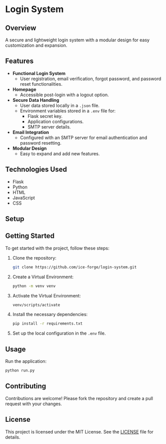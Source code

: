 # Login System  

## Overview
A secure and lightweight login system with a modular design for easy customization and expansion.  

## Features  
- **Functional Login System**  
  - User registration, email verification, forgot password, and password reset functionalities.  
- **Homepage**  
  - Accessible post-login with a logout option.  
- **Secure Data Handling**  
  - User data stored locally in a `.json` file.  
  - Environment variables stored in a `.env` file for:  
    - Flask secret key.  
    - Application configurations.  
    - SMTP server details.  
- **Email Integration**  
  - Configured with an SMTP server for email authentication and password resetting.  
- **Modular Design**  
  - Easy to expand and add new features.  

## Technologies Used  
- Flask  
- Python  
- HTML  
- JavaScript  
- CSS  

## Setup

## Getting Started
To get started with the project, follow these steps:

1. Clone the repository:
    ```bash
    git clone https://github.com/ice-forge/login-system.git
    ```
2. Create a Virtual Environment:
    ```bash
    python -m venv venv
    ```
    
3. Activate the Virtual Environment:
    ```bash
    venv/scripts/activate

4. Install the necessary dependencies:
    ```bash
    pip install -r requirements.txt
    ```

5. Set up the local configuration in the `.env` file.

## Usage
Run the application:
```bash
python run.py
```

## Contributing
Contributions are welcome! Please fork the repository and create a pull request with your changes.

## License
This project is licensed under the MIT License. See the [LICENSE](LICENSE) file for details.
